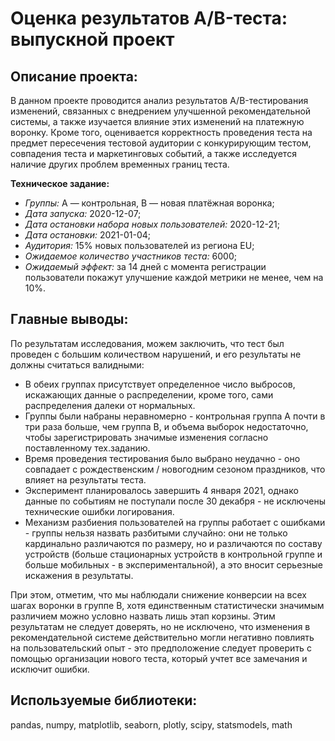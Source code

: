 # Оценка результатов A/B-теста: выпускной проект
## Описание проекта:

В данном проекте проводится анализ результатов A/B-тестирования изменений, связанных с внедрением улучшенной рекомендательной системы, а также изучается влияние этих изменений на платежную воронку. Кроме того, оценивается корректность проведения теста на предмет пересечения тестовой аудитории с конкурирующим тестом, совпадения теста и маркетинговых событий, а также исследуется наличие других проблем временных границ теста.

**Техническое задание:**

- *Группы:* А — контрольная, B — новая платёжная воронка;
- *Дата запуска:* 2020-12-07;
- *Дата остановки набора новых пользователей:* 2020-12-21;
- *Дата остановки:* 2021-01-04;
- *Аудитория:* 15% новых пользователей из региона EU;
- *Ожидаемое количество участников теста:* 6000;
- *Ожидаемый эффект:* за 14 дней с момента регистрации пользователи покажут улучшение каждой метрики не менее, чем на 10%.

## Главные выводы:

По результатам исследования, можем заключить, что тест был проведен с большим количеством нарушений, и его результаты не должны считаться валидными:

* В обеих группах присутствует определенное число выбросов, искажающих данные о распределении, кроме того, сами распределения далеки от нормальных.
* Группы были набраны неравномерно - контрольная группа A почти в три раза больше, чем группа B, и объема выборок недостаточно, чтобы зарегистрировать значимые изменения согласно поставленному тех.заданию.
* Время проведения тестирования было выбрано неудачно - оно совпадает с рождественским / новогодним сезоном праздников, что влияет на результаты теста.
* Эксперимент планировалось завершить 4 января 2021, однако данные по событиям не поступали после 30 декабря - не исключены технические ошибки логирования.
* Механизм разбиения пользователей на группы работает с ошибками - группы нельзя назвать разбитыми случайно: они не только кардинально различаются по размеру, но и различаются по составу устройств (больше стационарных устройств в контрольной группе и больше мобильных - в экспериментальной), а это вносит серьезные искажения в результаты.

При этом, отметим, что мы наблюдали снижение конверсии на всех шагах воронки в группе B, хотя единственным статистически значимым различием можно условно назвать лишь этап корзины. Этим результатам не следует доверять, но не исключено, что изменения в рекомендательной системе действительно могли негативно повлиять на пользовательский опыт - это предположение следует проверить с помощью организации нового теста, который учтет все замечания и исключит ошибки.

## Используемые библиотеки:
pandas, numpy, matplotlib, seaborn, plotly, scipy, statsmodels, math
